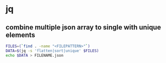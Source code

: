 # jq


## combine multiple json array to single with unique elements 
```bash
FILES=(`find . -name "<FILEPATTERN>"`)
DATA=$(jq -s 'flatten|sort|unique' $FILES)
echo $DATA > FILENAME.json
```
